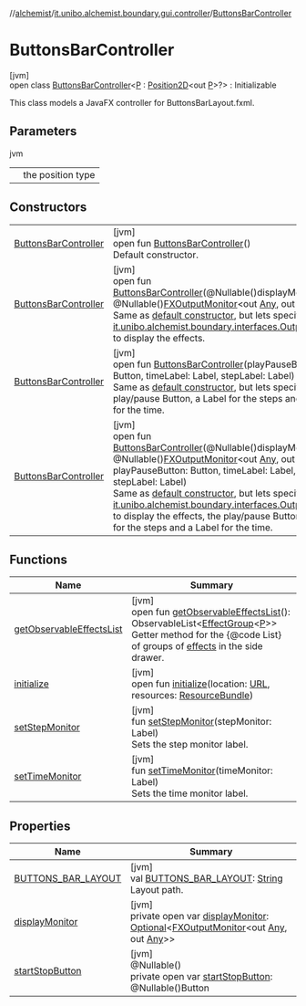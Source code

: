 //[alchemist](../../../index.md)/[it.unibo.alchemist.boundary.gui.controller](../index.md)/[ButtonsBarController](index.md)

# ButtonsBarController

[jvm]\
open class [ButtonsBarController](index.md)<[P](index.md) : [Position2D](../../it.unibo.alchemist.model.interfaces/-position2-d/index.md)<out [P](../../it.unibo.alchemist.boundary.interfaces/-draw-command/index.md)>?> : Initializable

This class models a JavaFX controller for ButtonsBarLayout.fxml.

## Parameters

jvm

| | |
|---|---|
| <P> | the position type |

## Constructors

| | |
|---|---|
| [ButtonsBarController](-buttons-bar-controller.md) | [jvm]<br>open fun [ButtonsBarController](-buttons-bar-controller.md)()<br>Default constructor. |
| [ButtonsBarController](-buttons-bar-controller.md) | [jvm]<br>open fun [ButtonsBarController](-buttons-bar-controller.md)(@Nullable()displayMonitor: @Nullable()[FXOutputMonitor](../../it.unibo.alchemist.boundary.interfaces/-f-x-output-monitor/index.md)<out [Any](https://kotlinlang.org/api/latest/jvm/stdlib/kotlin/-any/index.html), out [Any](https://kotlinlang.org/api/latest/jvm/stdlib/kotlin/-any/index.html)>)<br>Same as [default constructor](-buttons-bar-controller.md), but lets specify an [it.unibo.alchemist.boundary.interfaces.OutputMonitor](../../it.unibo.alchemist.boundary.interfaces/-output-monitor/index.md) to display the effects. |
| [ButtonsBarController](-buttons-bar-controller.md) | [jvm]<br>open fun [ButtonsBarController](-buttons-bar-controller.md)(playPauseButton: Button, timeLabel: Label, stepLabel: Label)<br>Same as [default constructor](-buttons-bar-controller.md), but lets specify the play/pause Button, a Label for the steps and a Label for the time. |
| [ButtonsBarController](-buttons-bar-controller.md) | [jvm]<br>open fun [ButtonsBarController](-buttons-bar-controller.md)(@Nullable()displayMonitor: @Nullable()[FXOutputMonitor](../../it.unibo.alchemist.boundary.interfaces/-f-x-output-monitor/index.md)<out [Any](https://kotlinlang.org/api/latest/jvm/stdlib/kotlin/-any/index.html), out [Any](https://kotlinlang.org/api/latest/jvm/stdlib/kotlin/-any/index.html)>, playPauseButton: Button, timeLabel: Label, stepLabel: Label)<br>Same as [default constructor](-buttons-bar-controller.md), but lets specify an [it.unibo.alchemist.boundary.interfaces.OutputMonitor](../../it.unibo.alchemist.boundary.interfaces/-output-monitor/index.md) to display the effects, the play/pause Button, a Label for the steps and a Label for the time. |

## Functions

| Name | Summary |
|---|---|
| [getObservableEffectsList](get-observable-effects-list.md) | [jvm]<br>open fun [getObservableEffectsList](get-observable-effects-list.md)(): ObservableList<[EffectGroup](../../it.unibo.alchemist.boundary.gui.effects/-effect-group/index.md)<[P](../../it.unibo.alchemist.boundary.interfaces/-draw-command/index.md)>><br>Getter method for the {@code List} of groups of [effects](../../it.unibo.alchemist.boundary.gui.effects/-effect-f-x/index.md) in the side drawer. |
| [initialize](initialize.md) | [jvm]<br>open fun [initialize](initialize.md)(location: [URL](https://docs.oracle.com/javase/8/docs/api/java/net/URL.html), resources: [ResourceBundle](https://docs.oracle.com/javase/8/docs/api/java/util/ResourceBundle.html)) |
| [setStepMonitor](set-step-monitor.md) | [jvm]<br>fun [setStepMonitor](set-step-monitor.md)(stepMonitor: Label)<br>Sets the step monitor label. |
| [setTimeMonitor](set-time-monitor.md) | [jvm]<br>fun [setTimeMonitor](set-time-monitor.md)(timeMonitor: Label)<br>Sets the time monitor label. |

## Properties

| Name | Summary |
|---|---|
| [BUTTONS_BAR_LAYOUT](-b-u-t-t-o-n-s_-b-a-r_-l-a-y-o-u-t.md) | [jvm]<br>val [BUTTONS_BAR_LAYOUT](-b-u-t-t-o-n-s_-b-a-r_-l-a-y-o-u-t.md): [String](https://docs.oracle.com/javase/8/docs/api/java/lang/String.html)<br>Layout path. |
| [displayMonitor](display-monitor.md) | [jvm]<br>private open var [displayMonitor](display-monitor.md): [Optional](https://docs.oracle.com/javase/8/docs/api/java/util/Optional.html)<[FXOutputMonitor](../../it.unibo.alchemist.boundary.interfaces/-f-x-output-monitor/index.md)<out [Any](https://kotlinlang.org/api/latest/jvm/stdlib/kotlin/-any/index.html), out [Any](https://kotlinlang.org/api/latest/jvm/stdlib/kotlin/-any/index.html)>> |
| [startStopButton](start-stop-button.md) | [jvm]<br>@Nullable()<br>private open var [startStopButton](start-stop-button.md): @Nullable()Button |
